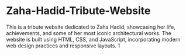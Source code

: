 # Zaha-Hadid-Tribute-Website
This is a tribute website dedicated to Zaha Hadid, showcasing her life, achievements, and some of her most iconic architectural works. The website is built using HTML, CSS, and JavaScript, incorporating modern web design practices and responsive layouts.
1
